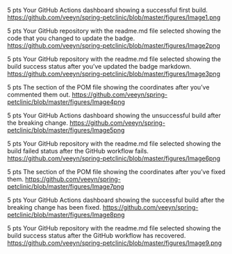 5 pts Your GitHub Actions dashboard showing a successful first build.
https://github.com/veeyn/spring-petclinic/blob/master/figures/Image1.png

5 pts Your GitHub repository with the readme.md file selected showing the code that you
changed to update the badge.
https://github.com/veeyn/spring-petclinic/blob/master/figures/Image2png

5 pts Your GitHub repository with the readme.md file selected showing the build success
status after you’ve updated the badge markdown.
https://github.com/veeyn/spring-petclinic/blob/master/figures/Image3png

5 pts The section of the POM file showing the coordinates after you’ve commented them
out.
https://github.com/veeyn/spring-petclinic/blob/master/figures/Image4png

5 pts Your GitHub Actions dashboard showing the unsuccessful build after the breaking
change.
https://github.com/veeyn/spring-petclinic/blob/master/figures/Image5png

5 pts Your GitHub repository with the readme.md file selected showing the build failed
status after the GitHub workflow fails.
https://github.com/veeyn/spring-petclinic/blob/master/figures/Image6png

5 pts The section of the POM file showing the coordinates after you’ve fixed them.
https://github.com/veeyn/spring-petclinic/blob/master/figures/Image7png

5 pts Your GitHub Actions dashboard showing the successful build after the breaking
change has been fixed.
https://github.com/veeyn/spring-petclinic/blob/master/figures/Image8png

5 pts Your GitHub repository with the readme.md file selected showing the build success
status after the GitHub workflow has recovered.
https://github.com/veeyn/spring-petclinic/blob/master/figures/Image9.png




